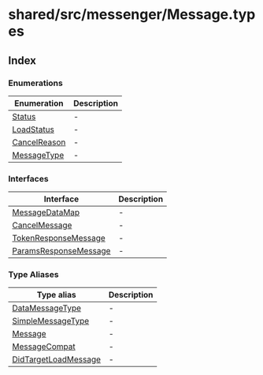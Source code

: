 # shared/src/messenger/Message.types

## Index

### Enumerations

| Enumeration | Description |
| ------ | ------ |
| [Status](enumerations/status.md) | - |
| [LoadStatus](enumerations/load-status.md) | - |
| [CancelReason](enumerations/cancel-reason.md) | - |
| [MessageType](enumerations/message-type.md) | - |

### Interfaces

| Interface | Description |
| ------ | ------ |
| [MessageDataMap](interfaces/MessageDataMap.md) | - |
| [CancelMessage](interfaces/CancelMessage.md) | - |
| [TokenResponseMessage](interfaces/TokenResponseMessage.md) | - |
| [ParamsResponseMessage](interfaces/ParamsResponseMessage.md) | - |

### Type Aliases

| Type alias | Description |
| ------ | ------ |
| [DataMessageType](type-aliases/Datamessage-type.md) | - |
| [SimpleMessageType](type-aliases/Simplemessage-type.md) | - |
| [Message](type-aliases/Message.md) | - |
| [MessageCompat](type-aliases/MessageCompat.md) | - |
| [DidTargetLoadMessage](type-aliases/DidTargetLoadMessage.md) | - |
